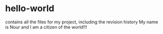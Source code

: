 # hello-world
contains all the files for my project, including the revision history
My name is Nour and I am a citizen of the world!!!
